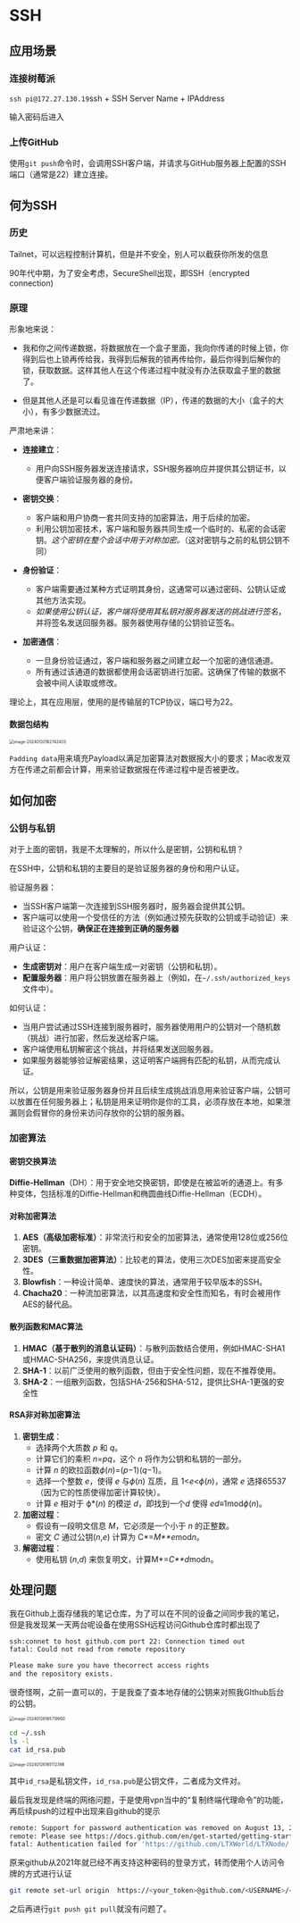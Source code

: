 # SSH

## 应用场景

### 连接树莓派

`ssh pi@172.27.130.19`ssh + SSH Server Name + IPAddress

输入密码后进入

### 上传GitHub

使用`git push`命令时，会调用SSH客户端，并请求与GitHub服务器上配置的SSH端口（通常是22）建立连接。

## 何为SSH

### 历史

Tailnet，可以远程控制计算机，但是并不安全，别人可以截获你所发的信息

90年代中期，为了安全考虑，SecureShell出现，即SSH（encrypted connection)

### 原理

形象地来说：

- 我和你之间传递数据，将数据放在一个盒子里面，我向你传递的时候上锁，你得到后也上锁再传给我，我得到后解我的锁再传给你，最后你得到后解你的锁，获取数据。这样其他人在这个传递过程中就没有办法获取盒子里的数据了。

- 但是其他人还是可以看见谁在传递数据（IP），传递的数据的大小（盒子的大小），有多少数据流过。

严肃地来讲：

- **连接建立**：
  - 用户向SSH服务器发送连接请求，SSH服务器响应并提供其公钥证书，以便客户端验证服务器的身份。

- **密钥交换**：
  - 客户端和用户协商一套共同支持的加密算法，用于后续的加密。
  - 利用公钥加密技术，客户端和服务器共同生成一个临时的、私密的会话密钥。*这个密钥在整个会话中用于对称加密。*（这对密钥与之前的私钥公钥不同）
- **身份验证**：
  - 客户端需要通过某种方式证明其身份，这通常可以通过密码、公钥认证或其他方法实现。
  - *如果使用公钥认证，客户端将使用其私钥对服务器发送的挑战进行签名*，并将签名发送回服务器。服务器使用存储的公钥验证签名。

- **加密通信**：
  - 一旦身份验证通过，客户端和服务器之间建立起一个加密的通信通道。
  - 所有通过该通道的数据都使用会话密钥进行加密。这确保了传输的数据不会被中间人读取或修改。

理论上，其在应用层，使用的是传输层的TCP协议，端口号为22。

#### 数据包结构

<img src="../../Pic/image-20240120162742403.png" alt="image-20240120162742403" style="zoom:50%;" />

`Padding data`用来填充Payload以满足加密算法对数据报大小的要求；Mac收发双方在传递之前都会计算，用来验证数据报在传递过程中是否被更改。

## 如何加密

### 公钥与私钥

对于上面的密钥，我是不太理解的，所以什么是密钥，公钥和私钥？

在SSH中，公钥和私钥的主要目的是验证服务器的身份和用户认证。

验证服务器：

- 当SSH客户端第一次连接到SSH服务器时，服务器会提供其公钥。
- 客户端可以使用一个受信任的方法（例如通过预先获取的公钥或手动验证）来验证这个公钥，**确保正在连接到正确的服务器**

用户认证：

- **生成密钥对**：用户在客户端生成一对密钥（公钥和私钥）。
- **配置服务器**：用户将公钥放置在服务器上（例如，在`~/.ssh/authorized_keys`文件中）。

如何认证：

- 当用户尝试通过SSH连接到服务器时，服务器使用用户的公钥对一个随机数（挑战）进行加密，然后发送给客户端。
- 客户端使用私钥解密这个挑战，并将结果发送回服务器。
- 如果服务器能够验证解密结果，这证明客户端拥有匹配的私钥，从而完成认证。

所以，公钥是用来验证服务器身份并且后续生成挑战消息用来验证客户端，公钥可以放置在任何服务器上；私钥是用来证明你是你的工具，必须存放在本地，如果泄漏则会假冒你的身份来访问存放你的公钥的服务器。

### 加密算法

#### 密钥交换算法

**Diffie-Hellman**（DH）：用于安全地交换密钥，即使是在被监听的通道上。有多种变体，包括标准的Diffie-Hellman和椭圆曲线Diffie-Hellman（ECDH）。

#### 对称加密算法

1. **AES（高级加密标准）**：非常流行和安全的加密算法，通常使用128位或256位密钥。
2. **3DES（三重数据加密算法）**：比较老的算法，使用三次DES加密来提高安全性。
3. **Blowfish**：一种设计简单、速度快的算法，通常用于较早版本的SSH。
4. **Chacha20**：一种流加密算法，以其高速度和安全性而知名，有时会被用作AES的替代品。

#### 散列函数和MAC算法

1. **HMAC（基于散列的消息认证码）**：与散列函数结合使用，例如HMAC-SHA1或HMAC-SHA256，来提供消息认证。
2. **SHA-1**：以前广泛使用的散列函数，但由于安全性问题，现在不推荐使用。
3. **SHA-2**：一组散列函数，包括SHA-256和SHA-512，提供比SHA-1更强的安全性

#### RSA非对称加密算法

1. **密钥生成**：
   - 选择两个大质数 *p* 和 *q*。
   - 计算它们的乘积 *n*=*pq*，这个 *n* 将作为公钥和私钥的一部分。
   - 计算 *n* 的欧拉函数*ϕ*(*n*)=(*p*−1)(*q*−1)。
   - 选择一个整数 *e*，使得 *e* 与*ϕ*(*n*) 互质，且 1<*e*<*ϕ*(*n*)，通常 *e* 选择65537（因为它的性质使得加密计算较快）。
   - 计算 *e* 相对于 ϕ*(*n*) 的模逆 *d*，即找到一个*d* 使得 *ed*≡1mod*ϕ*(*n*)。
2. **加密过程**：
   - 假设有一段明文信息 *M*，它必须是一个小于 *n* 的正整数。
   - 密文 *C* 通过公钥(*n*,*e*) 计算为 C*=*M**e*mod*n*。
3. **解密过程**：
   - 使用私钥 (*n*,*d*) 来恢复明文，计算M*=*C**d*mod*n*。

## 处理问题

我在Github上面存储我的笔记仓库，为了可以在不同的设备之间同步我的笔记，但是我发现某一天两台呢设备在使用SSH远程访问Github仓库时都出现了

```bash
ssh:connet to host github.com port 22: Connection timed out
fatal: Could not read from remote repository

Please make sure you have thecorrect access rights
and the repository exists.
```

很奇怪啊，之前一直可以的，于是我查了查本地存储的公钥来对照我GIthub后台的公钥。

<img src="../../Pic/image-20240126165719950.png" alt="image-20240126165719950" style="zoom:50%;" />

```bash
cd ~/.ssh
ls -l
cat id_rsa.pub
```

<img src="../../Pic/image-20240126165112398.png" alt="image-20240126165112398" style="zoom:50%;" />

其中`id_rsa`是私钥文件，`id_rsa.pub`是公钥文件，二者成为文件对。

最后我发现是终端的网络问题，于是使用vpn当中的“复制终端代理命令”的功能，再后续push的过程中出现来自github的提示

```bash
remote: Support for password authentication was removed on August 13, 2021.
remote: Please see https://docs.github.com/en/get-started/getting-started-with-git/about-remote-repositories#cloning-with-https-urls for information on currently recommended modes of authentication.
fatal: Authentication failed for 'https://github.com/LTXWorld/LTXNode/'
```

原来github从2021年就已经不再支持这种密码的登录方式，转而使用个人访问令牌的方式进行认证

```bash
git remote set-url origin  https://<your_token>@github.com/<USERNAME>/<REPO>.git
```

之后再进行`git push git pull`就没有问题了。



